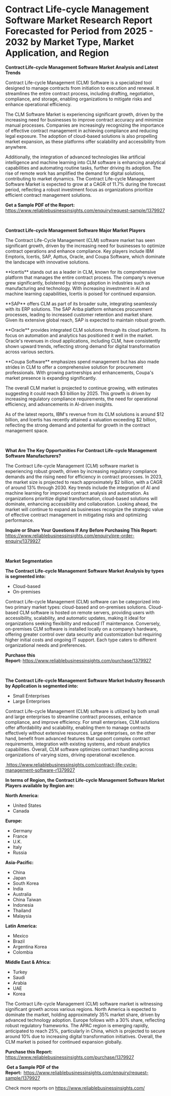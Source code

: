 <p><h1>Contract Life-cycle Management Software Market Research Report Forecasted for Period from 2025 -  2032 by Market Type, Market Application, and Region</h1></p><p><strong>Contract Life-cycle Management Software Market Analysis and Latest Trends</strong></p>
<p><p>Contract Life-cycle Management (CLM) Software is a specialized tool designed to manage contracts from initiation to execution and renewal. It streamlines the entire contract process, including drafting, negotiation, compliance, and storage, enabling organizations to mitigate risks and enhance operational efficiency.</p><p>The CLM Software Market is experiencing significant growth, driven by the increasing need for businesses to improve contract accuracy and minimize manual processes. Companies are increasingly recognizing the importance of effective contract management in achieving compliance and reducing legal exposure. The adoption of cloud-based solutions is also propelling market expansion, as these platforms offer scalability and accessibility from anywhere.</p><p>Additionally, the integration of advanced technologies like artificial intelligence and machine learning into CLM software is enhancing analytical capabilities and automating routine tasks, further driving its adoption. The rise of remote work has amplified the demand for digital solutions, contributing to market dynamics. The Contract Life-cycle Management Software Market is expected to grow at a CAGR of 11.7% during the forecast period, reflecting a robust investment focus as organizations prioritize efficient contract management solutions.</p></p>
<p><strong>Get a Sample PDF of the Report:&nbsp;</strong> <a href="https://www.reliablebusinessinsights.com/enquiry/request-sample/1379927?utm_campaign=97&utm_medium=2&utm_source=Github&utm_content=ia&utm_term=11032025&utm_id=contract-life-cycle-management-software">https://www.reliablebusinessinsights.com/enquiry/request-sample/1379927</a></p>
<p>&nbsp;</p>
<p><strong>Contract Life-cycle Management Software Major Market Players</strong></p>
<p><p>The Contract Life-Cycle Management (CLM) software market has seen significant growth, driven by the increasing need for businesses to optimize contract operations and enhance compliance. Key players include IBM Emptoris, Icertis, SAP, Apttus, Oracle, and Coupa Software, which dominate the landscape with innovative solutions.</p><p>**Icertis** stands out as a leader in CLM, known for its comprehensive platform that manages the entire contract process. The company's revenue grew significantly, bolstered by strong adoption in industries such as manufacturing and technology. With increasing investment in AI and machine learning capabilities, Icertis is poised for continued expansion.</p><p>**SAP** offers CLM as part of its broader suite, integrating seamlessly with its ERP solutions. The SAP Ariba platform enhances procurement processes, leading to increased customer retention and market share. Given its extensive global reach, SAP is expected to maintain robust growth.</p><p>**Oracle** provides integrated CLM solutions through its cloud platform. Its focus on automation and analytics has positioned it well in the market. Oracle's revenues in cloud applications, including CLM, have consistently shown upward trends, reflecting strong demand for digital transformation across various sectors.</p><p>**Coupa Software** emphasizes spend management but has also made strides in CLM to offer a comprehensive solution for procurement professionals. With growing partnerships and enhancements, Coupa's market presence is expanding significantly.</p><p>The overall CLM market is projected to continue growing, with estimates suggesting it could reach $3 billion by 2025. This growth is driven by increasing regulatory compliance requirements, the need for operational efficiency, and advancements in AI-driven insights.</p><p>As of the latest reports, IBM's revenue from its CLM solutions is around $12 billion, and Icertis has recently attained a valuation exceeding $2 billion, reflecting the strong demand and potential for growth in the contract management space.</p></p>
<p>&nbsp;</p>
<p><strong>What Are The Key Opportunities For Contract Life-cycle Management Software Manufacturers?</strong></p>
<p><p>The Contract Life-cycle Management (CLM) software market is experiencing robust growth, driven by increasing regulatory compliance demands and the rising need for efficiency in contract processes. In 2023, the market size is projected to reach approximately $2 billion, with a CAGR of around 13% through 2030. Key trends include the integration of AI and machine learning for improved contract analysis and automation. As organizations prioritize digital transformation, cloud-based solutions will dominate, enhancing accessibility and collaboration. Looking ahead, the market will continue to expand as businesses recognize the strategic value of effective contract management in mitigating risks and optimizing performance.</p></p>
<p><strong>Inquire or Share Your Questions If Any Before Purchasing This Report:</strong> <a href="https://www.reliablebusinessinsights.com/enquiry/pre-order-enquiry/1379927?utm_campaign=97&utm_medium=2&utm_source=Github&utm_content=ia&utm_term=11032025&utm_id=contract-life-cycle-management-software">https://www.reliablebusinessinsights.com/enquiry/pre-order-enquiry/1379927</a></p>
<p>&nbsp;</p>
<p><strong>Market Segmentation</strong></p>
<p><strong>The Contract Life-cycle Management Software Market Analysis by types is segmented into:</strong></p>
<p><ul><li>Cloud-based</li><li>On-premises</li></ul></p>
<p><p>Contract Life-cycle Management (CLM) software can be categorized into two primary market types: cloud-based and on-premises solutions. Cloud-based CLM software is hosted on remote servers, providing users with accessibility, scalability, and automatic updates, making it ideal for organizations seeking flexibility and reduced IT maintenance. Conversely, on-premises CLM software is installed locally on a company’s hardware, offering greater control over data security and customization but requiring higher initial costs and ongoing IT support. Each type caters to different organizational needs and preferences.</p></p>
<p><strong>Purchase this Report:&nbsp;</strong><a href="https://www.reliablebusinessinsights.com/purchase/1379927?utm_campaign=97&utm_medium=2&utm_source=Github&utm_content=ia&utm_term=11032025&utm_id=contract-life-cycle-management-software">https://www.reliablebusinessinsights.com/purchase/1379927</a></p>
<p>&nbsp;</p>
<p><strong>The Contract Life-cycle Management Software Market Industry Research by Application is segmented into:</strong></p>
<p><ul><li>Small Enterprises</li><li>Large Enterprises</li></ul></p>
<p><p>Contract Life-cycle Management (CLM) software is utilized by both small and large enterprises to streamline contract processes, enhance compliance, and improve efficiency. For small enterprises, CLM solutions offer affordability and scalability, enabling them to manage contracts effectively without extensive resources. Large enterprises, on the other hand, benefit from advanced features that support complex contract requirements, integration with existing systems, and robust analytics capabilities. Overall, CLM software optimizes contract handling across organizations of varying sizes, driving operational excellence.</p></p>
<p><a href="https://www.reliablebusinessinsights.com/contract-life-cycle-management-software-r1379927?utm_campaign=97&utm_medium=2&utm_source=Github&utm_content=ia&utm_term=11032025&utm_id=contract-life-cycle-management-software">&nbsp;https://www.reliablebusinessinsights.com/contract-life-cycle-management-software-r1379927</a></p>
<p><strong>In terms of Region, the Contract Life-cycle Management Software Market Players available by Region are:</strong></p>
<p>
    <p> <strong> North America: </strong>
        <ul>
            <li>United States</li>
            <li>Canada</li>
        </ul>
        </p> 
    <p> <strong> Europe: </strong>
        <ul>
            <li>Germany</li>
            <li>France</li>
            <li>U.K.</li>
            <li>Italy</li>
            <li>Russia</li>
        </ul>
        </p> 
    <p> <strong> Asia-Pacific: </strong>
        <ul>
            <li>China</li>
            <li>Japan</li>
            <li>South Korea</li>
            <li>India</li>
            <li>Australia</li>
            <li>China Taiwan</li>
            <li>Indonesia</li>
            <li>Thailand</li>
            <li>Malaysia</li>
        </ul>
        </p> 
    <p> <strong> Latin America: </strong>
        <ul>
            <li>Mexico</li>
            <li>Brazil</li>
            <li>Argentina Korea</li>
            <li>Colombia</li>
        </ul>
        </p> 
    <p> <strong> Middle East & Africa: </strong>
        <ul>
            <li>Turkey</li>
            <li>Saudi</li>
            <li>Arabia</li>
            <li>UAE</li>
            <li>Korea</li>
        </ul>
    </p>
    </p>
<p><p>The Contract Life-cycle Management (CLM) software market is witnessing significant growth across various regions. North America is expected to dominate the market, holding approximately 35% market share, driven by advanced technology adoption. Europe follows with a 30% share, reflecting robust regulatory frameworks. The APAC region is emerging rapidly, anticipated to reach 25%, particularly in China, which is projected to secure around 10% due to increasing digital transformation initiatives. Overall, the CLM market is poised for continued expansion globally.</p></p>
<p><strong>Purchase this Report: </strong><a href="https://www.reliablebusinessinsights.com/purchase/1379927?utm_campaign=97&utm_medium=2&utm_source=Github&utm_content=ia&utm_term=11032025&utm_id=contract-life-cycle-management-software">https://www.reliablebusinessinsights.com/purchase/1379927</a></p>
<p>&nbsp;<strong>Get a Sample PDF of the Report:&nbsp;&nbsp;</strong><a href="https://www.reliablebusinessinsights.com/enquiry/request-sample/1379927?utm_campaign=97&utm_medium=2&utm_source=Github&utm_content=ia&utm_term=11032025&utm_id=contract-life-cycle-management-software">https://www.reliablebusinessinsights.com/enquiry/request-sample/1379927</a></p>
<p><strong></strong></p>
<p>Check more reports on <a href="https://www.reliablebusinessinsights.com/?utm_campaign=97&utm_medium=2&utm_source=Github&utm_content=ia&utm_term=11032025&utm_id=contract-life-cycle-management-software">https://www.reliablebusinessinsights.com/</a></p>
